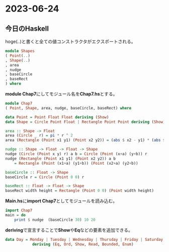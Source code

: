 # 2023-06-24

## 今日のHaskell
hoge(..)と書くと全ての値コンストラクタがエクスポートされる。   
```haskell
module Shapes
( Point(..)
, Shape(..)
, area
, nudge
, baseCircle
, baseRect
) where
```

**module Chap7**にしてモジュール名を**Chap7.hs**とする。   
```hs
module Chap7
( Point, Shape, area, nudge, baseCircle, baseRect) where

data Point = Point Float Float deriving (Show)
data Shape = Circle Point Float | Rectangle Point Point deriving (Show)

area :: Shape -> Float
area (Circle _ r) = pi * r ^ 2
area (Rectangle (Point x1 y1) (Point x2 y2)) = (abs $ x2 - y1) * (abs $ y2 - y1)

nudge :: Shape -> Float -> Float -> Shape
nudge (Circle (Point x y) r) a b = Circle (Point (x+a) (y+b)) r
nudge (Rectangle (Point x1 y1) (Point x2 y2)) a b 
    = Rectangle (Point (x1+a) (y1+b)) (Point (x2+a) (y2+b))

baseCircle :: Float -> Shape
baseCircle r = Circle (Point 0 0) r

baseRect :: Float -> Float -> Shape
baseRect width height = Rectangle (Point 0 0) (Point width height)
```

**Main.hs**に**import Chap7**としてモジュールを読み込む。   
```hs
import Chap7
main = do
    print $ nudge  (baseCircle 30) 10 20
```

**deriving**で宣言することで**Show**や**Eq**などの要素を追加できる。
```hs
data Day = Monday | Tuesday | Wednesday | Thursday | Friday | Saturday | Sunday
            deriving (Eq, Ord, Show, Read, Bounded, Enum)
```
